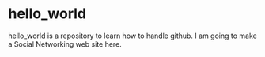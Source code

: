# hello_world
hello_world is a repository to learn how to handle github. I am going to make a Social Networking web site here.
